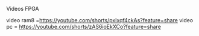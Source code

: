 Videos FPGA


video ram8 =https://youtube.com/shorts/pxIxqf4ckAs?feature=share
video pc = https://youtube.com/shorts/zAS6ioEkXCo?feature=share
